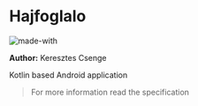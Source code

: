 # Hajfoglalo

![made-with](https://img.shields.io/badge/Made%20with-Kotlin-1f425f.svg)

**Author:** Keresztes Csenge

Kotlin based Android application
> For more information read the specification


